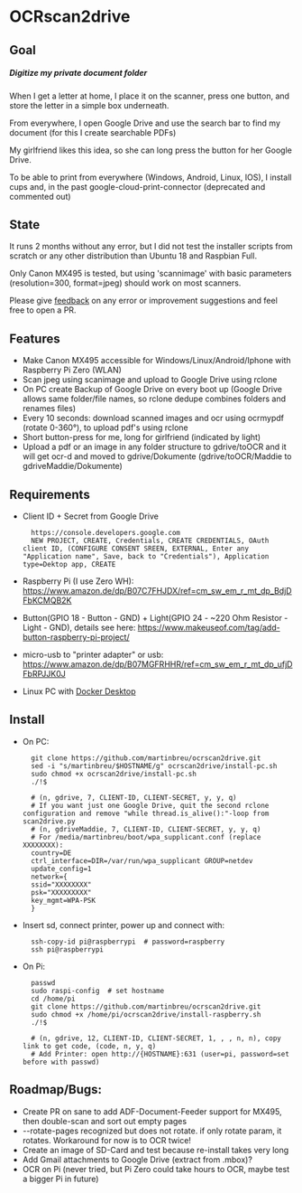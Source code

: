# OCRscan2drive

## Goal
##### Digitize my private document folder
When I get a letter at home, I place it on the scanner, press one button, and store the letter in a simple box underneath.

From everywhere, I open Google Drive and use the search bar to find my document (for this I create searchable PDFs)

My girlfriend likes this idea, so she can long press the button for her Google Drive.

To be able to print from everywhere (Windows, Android, Linux, IOS), I install cups and, in the past google-cloud-print-connector (deprecated and commented out)

## State
It runs 2 months without any error, but I did not test the installer scripts from scratch or any other distribution than Ubuntu 18 and Raspbian Full.

Only Canon MX495 is tested, but using 'scannimage' with basic parameters (resolution=300, format=jpeg) should work on most scanners.

Please give [feedback](https://github.com/martinbreu/ocrscan2drive/issues/new) on any error or improvement suggestions and feel free to open a PR.

## Features
* Make Canon MX495 accessible for Windows/Linux/Android/Iphone with Raspberry Pi Zero (WLAN)
* Scan jpeg using scanimage and upload to Google Drive using rclone
* On PC create Backup of Google Drive on every boot up (Google Drive allows same folder/file names, so rclone dedupe combines folders and renames files)
* Every 10 seconds: download scanned images and ocr using ocrmypdf (rotate 0-360°), to upload pdf's using rclone
* Short button-press for me, long for girlfriend (indicated by light)
* Upload a pdf or an image in any folder structure to gdrive/toOCR and it will get ocr-d and moved to gdrive/Dokumente (gdrive/toOCR/Maddie to gdriveMaddie/Dokumente)

## Requirements
* Client ID + Secret from Google Drive

        https://console.developers.google.com
        NEW PROJECT, CREATE, Credentials, CREATE CREDENTIALS, OAuth client ID, (CONFIGURE CONSENT SREEN, EXTERNAL, Enter any "Application name", Save, back to "Credentials"), Application type=Dektop app, CREATE

* Raspberry Pi (I use Zero WH): https://www.amazon.de/dp/B07C7FHJDX/ref=cm_sw_em_r_mt_dp_BdjDFbKCMQB2K
* Button(GPIO 18 - Button - GND) + Light(GPIO 24 - ~220 Ohm Resistor - Light - GND), details see here: https://www.makeuseof.com/tag/add-button-raspberry-pi-project/
* micro-usb to "printer adapter" or usb: https://www.amazon.de/dp/B07MGFRHHR/ref=cm_sw_em_r_mt_dp_ufjDFbRPJJK0J
* Linux PC with [Docker Desktop](https://hub.docker.com/search?q=&type=edition&offering=community&operating_system=linux)


## Install

* On PC:

        git clone https://github.com/martinbreu/ocrscan2drive.git
        sed -i "s/martinbreu/$HOSTNAME/g" ocrscan2drive/install-pc.sh
        sudo chmod +x ocrscan2drive/install-pc.sh
        ./!$
        
        # (n, gdrive, 7, CLIENT-ID, CLIENT-SECRET, y, y, q)
        # If you want just one Google Drive, quit the second rclone configuration and remove "while thread.is_alive():"-loop from scan2drive.py
        # (n, gdriveMaddie, 7, CLIENT-ID, CLIENT-SECRET, y, y, q)
        # For /media/martinbreu/boot/wpa_supplicant.conf (replace XXXXXXXX):
        country=DE
        ctrl_interface=DIR=/var/run/wpa_supplicant GROUP=netdev
        update_config=1
        network={
        ssid="XXXXXXXX"
        psk="XXXXXXXXX"
        key_mgmt=WPA-PSK
        }

* Insert sd, connect printer, power up and connect with:

        ssh-copy-id pi@raspberrypi  # password=raspberry
        ssh pi@raspberrypi

* On Pi:
        
        passwd
        sudo raspi-config  # set hostname
        cd /home/pi
        git clone https://github.com/martinbreu/ocrscan2drive.git
        sudo chmod +x /home/pi/ocrscan2drive/install-raspberry.sh
        ./!$
        
        # (n, gdrive, 12, CLIENT-ID, CLIENT-SECRET, 1, , , n, n), copy link to get code, (code, n, y, q)
        # Add Printer: open http://{HOSTNAME}:631 (user=pi, password=set before with passwd)



## Roadmap/Bugs:
* Create PR on sane to add ADF-Document-Feeder support for MX495, then double-scan and sort out empty pages
* --rotate-pages recognized but does not rotate. if only rotate param, it rotates. Workaround for now is to OCR twice!
* Create an image of SD-Card and test because re-install takes very long
* Add Gmail attachments to Google Drive (extract from .mbox)?
* OCR on Pi (never tried, but Pi Zero could take hours to OCR, maybe test a bigger Pi in future)
